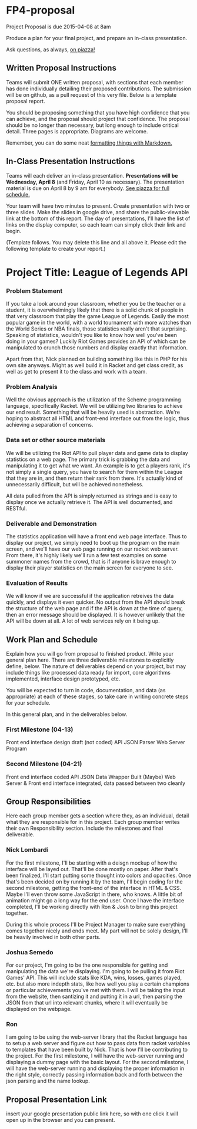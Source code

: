 # FP4-proposal
Project Proposal is due 2015-04-08 at 8am

Produce a plan for your final project, and prepare an in-class presentation.

Ask questions, as always, [on piazza!][piazza]

## Written Proposal Instructions

Teams will submit ONE written proposal, with sections that each member has done individually detailing their proposed contributions. The submission will be on github, as a pull request of this very file. Below is a template proposal report.

You should be proposing something that you have high confidence that you can achieve, and the proposal should project that confidence.
The proposal should be no longer than necessary, but long enough to include critical detail. Three pages is appropriate. Diagrams are welcome. 

Remember, you can do some neat [formatting things with Markdown.][markdown]

## In-Class Presentation Instructions
Teams will each deliver an in-class presentation. **Presentations will be Wednesday, April 8** (and Friday, April 10 as necessary). The presentation material is due on April 8 by 9 am for everybody. [See piazza for full schedule.][piazza]

Your team will have two minutes to present. Create presentation with two or three slides. Make the slides in google drive, and share the public-viewable link at the bottom of this report. The day of presentations, I'll have the list of links on the display computer, so each team can simply click their link and begin. 

(Template follows. You may delete this line and all above it. Please edit the following template to create your report.)

# Project Title: League of Legends API
### Problem Statement
If you take a look around your classroom, whether you be the teacher or a student, it is overwhelmingly likely that there is a solid chunk of people in that very classroom that play the game League of Legends. Easily the most popular game in the world, with a world tournament with more watches than the World Series or NBA finals, those statistics really aren't that surprising. Speaking of statistics, wouldn't you like to know how well you've been doing in your games? Luckily Riot Games provides an API of which can be manipulated to crunch those numbers and display exactly that information.

Apart from that, Nick planned on building something like this in PHP for his own site anyways. Might as well build it in Racket and get class credit, as well as get to present it to the class and work with a team.

### Problem Analysis
Well the obvious approach is the utilization of the Scheme programming language, specifically Racket. We will be utilizing two libraries to achieve our end result. Something that will be heavily used is abstraction. We're hoping to abstract all HTML and front-end interface out from the logic, thus achieving a separation of concerns.

### Data set or other source materials
We will be utilizing the Riot API to pull player data and game data to display statistics on a web page. The primary trick is grabbing the data and manipulating it to get what we want. An example is to get a players rank, it's not simply a single query, you have to search for them within the League that they are in, and then return their rank from there. It's actually kind of unnecessarily difficult, but will be achieved nonetheless.

All data pulled from the API is simply returned as strings and is easy to display once we actually retrieve it. The API is well documented, and RESTful.

### Deliverable and Demonstration
The statistics application will have a front end web page interface. Thus to display our project, we simply need to boot up the program on the main screen, and we'll have our web page running on our racket web server. From there, it's highly likely we'll run a few test examples on some summoner names from the crowd, that is if anyone is brave enough to display their player statistics on the main screen for everyone to see.

### Evaluation of Results
We will know if we are successful if the application retreives the data quickly, and displays it even quicker. No output from the API should break the structure of the web page and if the API is down at the time of query, then an error message should be displayed. It is however unlikely that the API will be down at all. A lot of web services rely on it being up.

## Work Plan and Schedule
Explain how you will go from proposal to finished product. Write your general plan here. 
There are three deliverable milestones to explicitly define, below. The nature of deliverables depend on your project, but may include things like processed data ready for import, core algorithms implemented, interface design prototyped, etc. 

You will be expected to turn in code, documentation, and data (as appropriate) at each of these stages, so take care in writing concrete steps for your schedule. 

In this general plan, and in the deliverables below.

### First Milestone (04-13)
Front end interface design draft (not coded)
API JSON Parser
Web Server Program

### Second Milestone (04-21)
Front end interface coded
API JSON Data Wrapper Built (Maybe)
Web Server & Front end interface integrated, data passed between two cleanly

## Group Responsibilities
Here each group member gets a section where they, as an individual, detail what they are responsible for in this project. Each group member writes their own Responsibility section. Include the milestones and final deliverable.

### Nick Lombardi
For the first milestone, I'll be starting with a deisgn mockup of how the interface will be layed out. That'll be done mostly on paper. After that's been finalized, I'll start putting some thought into colors and opacities. Once that's been decided on by running it by the team, I'll begin coding for the second milestone, getting the front-end of the interface in HTML & CSS. Maybe I'll even throw some JavaScript in there, who knows. A little bit of animation might go a long way for the end user. Once I have the interface completed, I'll be working directly with Ron & Josh to bring this project together.

During this whole process I'll be Project Manager to make sure everything comes together nicely and ends meet. My part will not be solely design, I'll be heavily involved in both other parts.

### Joshua Semedo
For our project, I'm going to be the one responsible for getting and manipulating the data we're displaying.  I'm going to be pulling it from Riot Games' API. This will include stats like KDA, wins, losses, games played, etc. but also more indepth stats, like how well you play a certain champions or particular achievements you've met with them.  I will be taking the input from the website, then santizing it and putting it in a url, then parsing the JSON from that url into relevant chunks, where it will eventually be displayed on the webpage.

### Ron
I am going to be using the web-server library that the Racket language has to setup a web server and figure out how to pass data from racket variables to templates that have been built by Nick. That is how I'll be contributing to the project. For the first milestone, I will have the web-server running and displaying a dummy page with the basic layout.  For the second milestone, I will have the web-server running and displaying the proper information in the right style, correctly passing information back and forth between the json parsing and the name lookup.

## Proposal Presentation Link
insert your google presentation public link here, so with one click it will open up in the browser and you can present.

<!-- Links -->
[piazza]: https://piazza.com/class/i55is8xqqwhmr?cid=453
[markdown]: https://help.github.com/articles/markdown-basics/
